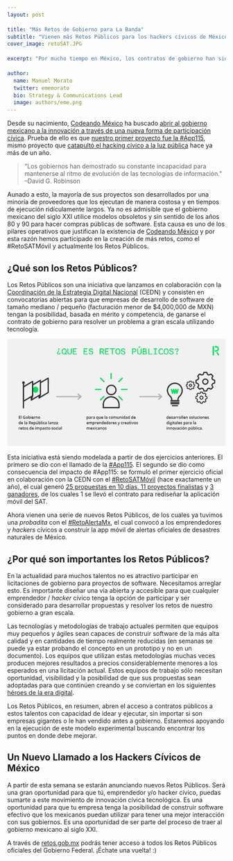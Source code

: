 ```yaml
---
layout: post

title: "Más Retos de Gobierno para La Banda"
subtitle: "Vienen más Retos Públicos para los hackers cívicos de México."
cover_image: retoSAT.JPG

excerpt: "Por mucho tiempo en México, los contratos de gobierno han sido ganados en modelos de licitaciones públicas por las mismas empresas gigantescas de siempre. Es hora de abrirlos a las empresas más capaces, sin importar su tamaño o relaciones."

author:
  name: Manuel Morato
  twitter: ememorato
  bio: Strategy & Communications Lead
  image: authors/eme.png
---
```


Desde su nacimiento, [Codeando México](http://codeandomexico.org) ha buscado [abrir al gobierno mexicano a la innovación a través de una nueva forma de participación cívica](http://codeandomexico.org/acerca). Prueba de ello es que [nuestro primer proyecto fue la #App115](http://web.archive.org/web/20130825145857/http://blog.codeandomexico.org/post/45465255840/taking-down-the-mexican-tech-mafia), mismo proyecto que [catapultó el hacking cívico a la luz pública](http://web.archive.org/web/20130811151807/http://blog.codeandomexico.org/post/47233613252/resultados-del-evento-en-san-lazaro) hace ya más de un año.

> “Los gobiernos han demostrado su constante incapacidad para mantenerse al ritmo de evolución de las tecnologías de información." –David G. Robinson

Aunado a esto, la mayoría de sus proyectos son desarrollados por una minoría de proveedores que los ejecutan de manera costosa y en tiempos de ejecución ridículamente largos. Ya no es admisible que el gobierno mexicano del siglo XXI utilice modelos obsoletos y sin sentido de los años 80 y 90 para hacer compras públicas de software. Esta causa es uno de los pilares operativos que justifican la existencia de [Codeando México](http://twitter.com/codeandomexico) y por esta razón hemos participado en la creación de más retos, como el #RetoSATMóvil y actualmente los Retos Públicos.

## ¿Qué son los Retos Públicos?

Los Retos Públicos son una iniciativa que lanzamos en colaboración con la [Coordinación de la Estrategia Digital Nacional](http://www.presidencia.gob.mx/edn/) (CEDN) y consisten en convocatorias abiertas para que empresas de desarrollo de software de tamaño mediano / pequeño (facturación menor de $4,000,000 de MXN) tengan la posibilidad, basada en mérito y competencia, de ganarse el contrato de gobierno para resolver un problema a gran escala utilizando tecnología.

![](/images/retos.jpg)

Esta iniciativa está siendo modelada a partir de dos ejercicios anteriores. El primero se dio con el llamado de la [#App115](http://web.archive.org/web/20130811154441/http://blog.codeandomexico.org/post/46317207067/el-impacto-del-reto-app115). El segundo se dio como consecuencia del impacto de #App115: se formuló el primer ejercicio oficial en colaboración con la CEDN con el [#RetoSATMóvil](http://web.archive.org/web/20131024232844/http://blog.codeandomexico.org/post/56535821013/retosatmovil-el-gobierno-convoca-a-emprendedores) (hace exactamente un año), el cual generó [25 propuestas en 10 días, 11 proyectos finalistas](http://web.archive.org/web/20131008113356/http://blog.codeandomexico.org/post/57818721326/retosatmovil-las-11-propuestas-finalistas) y [3 ganadores](http://web.archive.org/web/20131127140554/http://blog.codeandomexico.org/), de los cuales 1 se llevó el contrato para rediseñar la aplicación móvil del SAT.

Ahora vienen una serie de nuevos Retos Públicos, de los cuales ya tuvimos una _probadita_ con el [#RetoAlertaMx](http://retos.gob.mx/retos/1-reto-alerta-mx), el cual convocó a los emprendedores y _hackers_ cívicos a construir la app móvil de alertas oficiales de desastres naturales de México. 

## ¿Por qué son importantes los Retos Públicos?

En la actualidad para muchos talentos no es atractivo participar en licitaciones de gobierno para proyectos de software. Necesitamos arreglar esto. Es importante diseñar una vía abierta y accesible para que cualquier emprendedor / _hacker_ cívico tenga la opción de participar y ser considerado para desarrollar propuestas y resolver los retos de nuestro gobierno a gran escala. 

Las tecnologías y metodologías de trabajo actuales permiten que equipos muy pequeños y ágiles sean capaces de construir software de la más alta calidad y en cantidades de tiempo realmente reducidas (en semanas se puede ya estar probando el concepto en un prototipo y no en un documento). Los equipos que utilizan estas metodologías muchas veces producen mejores resultados a precios considerablemente menores a los esperados en una licitación actual. Estos equipos de trabajo sólo necesitan oportunidad, visibilidad y la posibilidad de que sus propuestas sean adoptadas para que continúen creando y se conviertan en los siguientes [héroes de la era digital](http://web.archive.org/web/20131008033932/http://blog.codeandomexico.org/post/43401877954/los-heroes-de-la-nueva-era-civica-digital). 

Los Retos Públicos, en resumen, abren el acceso a contratos públicos a estos talentos con capacidad de idear y ejecutar, sin importar si son empresas gigantes o le han vendido antes a gobierno. Estaremos apoyando en la ejecución de este modelo experimental buscando encontrar los puntos en donde debe mejorar.

## Un Nuevo Llamado a los Hackers Cívicos de México

A partir de esta semana se estarán anunciando nuevos Retos Públicos. Será una gran oportunidad para que tú, emprendedor y/o hacker cívico, puedas sumarte a este movimiento de innovación cívica tecnológica. Es una oportunidad para que tu empresa tenga la posibilidad de construir software efectivo que los mexicanos puedan utilizar para tener una mejor interacción con sus gobiernos. Es una oportunidad de ser parte del proceso de traer al gobierno mexicano al siglo XXI. 

A través de [retos.gob.mx](http://retos.gob.mx) podrás tener acceso a todos los Retos Públicos oficiales del Gobierno Federal. ¡Échate una vuelta! :)
